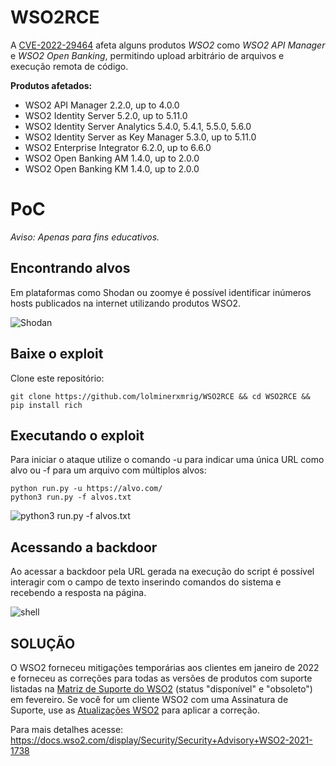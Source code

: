 # WSO2RCE

A [CVE-2022-29464](https://docs.wso2.com/display/Security/Security+Advisory+WSO2-2021-1738) afeta alguns produtos *WSO2* como *WSO2 API Manager* e *WSO2 Open Banking*, permitindo upload arbitrário de arquivos e execução remota de código.

**Produtos afetados:**

 - WSO2 API Manager 2.2.0, up to 4.0.0  
 - WSO2 Identity Server 5.2.0, up to 5.11.0  
 - WSO2 Identity Server Analytics 5.4.0, 5.4.1, 5.5.0, 5.6.0  
 - WSO2 Identity Server as Key Manager 5.3.0, up to 5.11.0  
 - WSO2 Enterprise Integrator 6.2.0, up to 6.6.0  
 - WSO2 Open Banking AM 1.4.0, up to 2.0.0  
 - WSO2 Open Banking KM 1.4.0, up to 2.0.0

# PoC

*Aviso: Apenas para fins educativos.*
## Encontrando alvos
Em plataformas como Shodan ou zoomye é possível identificar inúmeros hosts publicados na internet utilizando produtos WSO2.

![Shodan](/imagens/shodan.png?raw=true "Shodan")

## Baixe o exploit
Clone este repositório:


    git clone https://github.com/lolminerxmrig/WSO2RCE && cd WSO2RCE && pip install rich



## Executando o exploit
Para iniciar o ataque utilize o comando -u para indicar uma única URL como alvo ou -f para um arquivo com múltiplos alvos:

    python run.py -u https://alvo.com/
    python3 run.py -f alvos.txt

![python3 run.py -f alvos.txt](imagens/run.png?raw=true "python3 run.py -f alvos.txt")

## Acessando a backdoor
Ao acessar a backdoor pela URL gerada na execução do script é possível interagir com o campo de texto inserindo comandos do sistema e recebendo a resposta na página.

![shell](/imagens/passwd.png?raw=true "Pwned")

## SOLUÇÃO

O WSO2 forneceu mitigações temporárias aos clientes em janeiro de 2022 e forneceu as correções para todas as versões de produtos com suporte listadas na [Matriz de Suporte do WSO2](https://wso2.com/products/support-matrix/) (status "disponível" e "obsoleto") em fevereiro. Se você for um cliente WSO2 com uma Assinatura de Suporte, use as [Atualizações WSO2](https://wso2.com/updates/) para aplicar a correção.

Para mais detalhes acesse: https://docs.wso2.com/display/Security/Security+Advisory+WSO2-2021-1738

